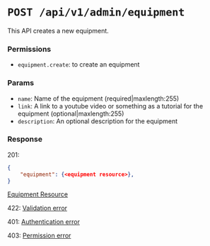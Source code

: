 # `POST /api/v1/admin/equipment`
This API creates a new equipment.


### Permissions

- `equipment.create`: to create an equipment

### Params

- `name`: Name of the equipment (required|maxlength:255)
- `link`: A link to a youtube video or something as a tutorial for the equipment (optional|maxlength:255)
- `description`: An optional description for the equipment

### Response

201:
```json
{
    "equipment": {<equipment resource>},
}
```

[Equipment Resource](../../resources/equipment.md)

422: [Validation error](../../validation-errors.md)

401: [Authentication error](../../authentication-errors.md)

403: [Permission error](../../permission-errors.md)
